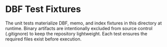# DBF Test Fixtures

The unit tests materialize DBF, memo, and index fixtures in this directory at runtime.
Binary artifacts are intentionally excluded from source control (.gitignore) to keep the
repository lightweight. Each test ensures the required files exist before execution.
